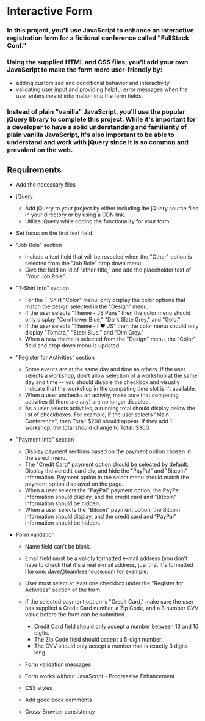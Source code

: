 # Interactive Form

### In this project, you'll use JavaScript to enhance an interactive registration form for a fictional conference called "FullStack Conf."

### Using the supplied HTML and CSS files, you'll add your own JavaScript to make the form more    user-friendly by:

* adding customized and conditional behavior and interactivity
* validating user input and providing helpful error messages when the user enters invalid information into the form fields.

### Instead of plain "vanilla" JavaScript, you'll use the popular jQuery library to complete this project. While it's important for a developer to have a solid understanding and familiarity of plain vanilla JavaScript, it's also important to be able to understand and work with jQuery since it is so common and prevalent on the web.


## Requirements

* Add the necessary files

* jQuery
  * Add jQuery to your project by either including the jQuery source files in your directory or by using a CDN link.
  * Utilize jQuery while coding the functionality for your form.

* Set focus on the first text field

* ”Job Role” section
  * Include a text field that will be revealed when the "Other" option is selected from the "Job Role" drop down menu.
  * Give the field an id of “other-title,” and add the placeholder text of "Your Job Role".

* ”T-Shirt Info” section
  * For the T-Shirt "Color" menu, only display the color options that match the design selected in the "Design" menu.
  * If the user selects "Theme - JS Puns" then the color menu should only display "Cornflower Blue," "Dark Slate Grey," and "Gold."
  * If the user selects "Theme - I ♥ JS" then the color menu should only display "Tomato," "Steel Blue," and "Dim Grey."
  * When a new theme is selected from the "Design" menu, the "Color" field and drop down menu is updated.

* ”Register for Activities” section
  * Some events are at the same day and time as others. If the user selects a workshop, don't allow selection of a workshop at the same day and time -- you should disable the checkbox and visually indicate that the workshop in the competing time slot isn't available.
  * When a user unchecks an activity, make sure that competing activities (if there are any) are no longer disabled.
  * As a user selects activities, a running total should display below the list of checkboxes. For example, if the user selects "Main Conference", then Total: $200 should appear. If they add 1 workshop, the total should change to Total: $300.

* "Payment Info" section
  * Display payment sections based on the payment option chosen in the select menu.
  * The "Credit Card" payment option should be selected by default. Display the #credit-card div, and hide the "PayPal" and "Bitcoin" information. Payment option in the select menu should match the payment option displayed on the page.
  * When a user selects the "PayPal" payment option, the PayPal information should display, and the credit card and “Bitcoin” information should be hidden.
  * When a user selects the "Bitcoin" payment option, the Bitcoin information should display, and the credit card and “PayPal” information should be hidden.

* Form validation
  * Name field can't be blank.
  * Email field must be a validly formatted e-mail address (you don't have to check that it's a real e-mail address, just that it's formatted like one: dave@teamtreehouse.com for example.
  * User must select at least one checkbox under the "Register for Activities" section of the form.
  * If the selected payment option is "Credit Card," make sure the user has supplied a Credit Card number, a Zip Code, and a 3 number CVV value before the form can be submitted.
    * Credit Card field should only accept a number between 13 and 16 digits.
    * The Zip Code field should accept a 5-digit number.
    * The CVV should only accept a number that is exactly 3 digits long.

  * Form validation messages

  * Form works without JavaScript - Progressive Enhancement

  * CSS styles

  * Add good code comments

  * Cross-Browser consistency
